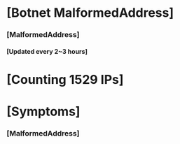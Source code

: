 # [Botnet MalformedAddress]
### [MalformedAddress]
#### [Updated every 2~3 hours]

# [Counting 1529 IPs]

# [Symptoms] 
###   [MalformedAddress]

